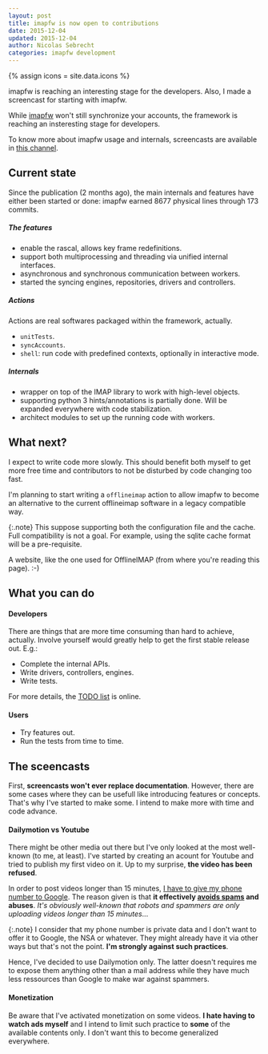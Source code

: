 ```yaml
---
layout: post
title: imapfw is now open to contributions
date: 2015-12-04
updated: 2015-12-04
author: Nicolas Sebrecht
categories: imapfw development
---
```

{% assign icons = site.data.icons %}


imapfw is reaching an interesting stage for the developers. Also, I made a screencast for starting with imapfw.

<!--more-->

While [imapfw](https://github.com/OfflineIMAP/imapfw) won't still synchronize your accounts, the framework is reaching an insteresting stage for developers.

To know more about imapfw usage and internals, screencasts are available in [this channel](http://www.dailymotion.com/offlineimap-project).


## Current state

Since the publication (2 months ago), the main internals and features have either been started or done: imapfw earned 8677 physical lines through 173 commits.

##### The features

* enable the rascal, allows key frame redefinitions.
* support both multiprocessing and threading via unified internal interfaces.
* asynchronous and synchronous communication between workers.
* started the syncing engines, repositories, drivers and controllers.

##### Actions

Actions are real softwares packaged within the framework, actually.

* `unitTests`.
* `syncAccounts`.
* `shell`: run code with predefined contexts, optionally in interactive mode.

##### Internals

* wrapper on top of the IMAP library to work with high-level objects.
* supporting python 3 hints/annotations is partially done. Will be expanded everywhere with code stabilization.
* architect modules to set up the running code with workers.


## What next?

I expect to write code more slowly. This should benefit both myself to get more free time and contributors to not be disturbed by code changing too fast.

I'm planning to start writing a `offlineimap` action to allow imapfw to become an alternative to the current offlineimap software in a legacy compatible way.

{:.note}
This suppose supporting both the configuration file and the cache. Full compatibility is not a goal. For example, using the sqlite cache format will be a pre-requisite.

A website, like the one used for OfflineIMAP (from where you're reading this page). :-)

## What you can do

#### Developers

There are things that are more time consuming than hard to achieve, actually. Involve yourself would greatly help to get the first stable release out. E.g.:

* Complete the internal APIs.
* Write drivers, controllers, engines.
* Write tests.

For more details, the [TODO list](https://gist.github.com/nicolas33/003f1b7184c7dfb26192) is online.

#### Users

* Try features out.
* Run the tests from time to time.


## The sceencasts

First, **screencasts won't ever replace documentation**. However, there are some cases where they can be usefull like introducing features or concepts. That's why I've started to make some. I intend to make more with time and code advance.

#### Dailymotion vs Youtube

There might be other media out there but I've only looked at the most well-known (to me, at least). I've started by creating an acount for Youtube and tried to publish my first video on it. Up to my surprise, **the video has been refused**.

In order to post videos longer than 15 minutes, [I have to give my phone number to Google](https://support.google.com/accounts/answer/114129?hl=en). The reason given is that **it effectively [avoids spams](https://support.google.com/youtube/answer/171664?hl=en) and abuses**. *It's obviously well-known that robots and spammers are only uploading videos longer than 15 minutes*...

{:.note}
I consider that my phone number is private data and I don't want to offer it to Google, the NSA or whatever. They might already have it via other ways but that's not the point. **I'm strongly against such practices**.

Hence, I've decided to use Dailymotion only. The latter doesn't requires me to expose them anything other than a mail address while they have much less ressources than Google to make war against spammers.

#### Monetization

Be aware that I've activated monetization on some videos. **I hate having to watch ads myself** and I intend to limit such practice to **some** of the available contents only. I don't want this to become generalized everywhere.

<!--
vim: ts=2 expandtab spelllang=en :
-->
